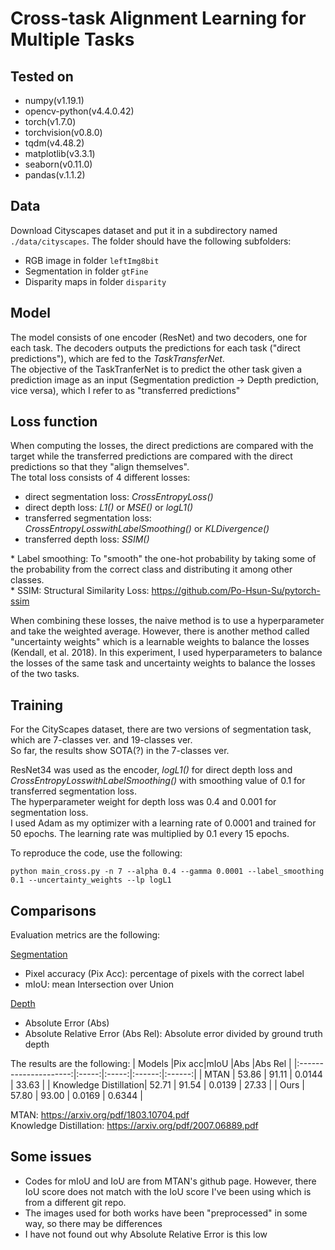 # Cross-task Alignment Learning for Multiple Tasks

## Tested on
- numpy(v1.19.1)
- opencv-python(v4.4.0.42)
- torch(v1.7.0)
- torchvision(v0.8.0)
- tqdm(v4.48.2)
- matplotlib(v3.3.1)
- seaborn(v0.11.0)
- pandas(v.1.1.2)

## Data
Download Cityscapes dataset and put it in a subdirectory named `./data/cityscapes`.
The folder should have the following subfolders:
- RGB image in folder `leftImg8bit`
- Segmentation in folder `gtFine`
- Disparity maps in folder `disparity`

## Model
The model consists of one encoder (ResNet) and two decoders, one for each task. 
The decoders outputs the predictions for each task ("direct predictions"), which are fed to the _TaskTransferNet_.<br>
The objective of the TaskTranferNet is to predict the other task given a prediction image as an input 
(Segmentation prediction -> Depth prediction, vice versa), which I refer to as "transferred predictions"

## Loss function
When computing the losses, the direct predictions are compared with the target 
while the transferred predictions are compared with the direct predictions so that they "align themselves".<br>
The total loss consists of 4 different losses:
- direct segmentation loss: _CrossEntropyLoss()_
- direct depth loss: _L1()_ or _MSE()_ or _logL1()_
- transferred segmentation loss: <br>_CrossEntropyLosswithLabelSmoothing()_ or _KLDivergence()_
- transferred depth loss: _SSIM()_

\* Label smoothing: To "smooth" the one-hot probability by taking some of the probability from the correct class and distributing it among other classes.<br>
\* SSIM: Structural Similarity Loss: https://github.com/Po-Hsun-Su/pytorch-ssim

When combining these losses, the naive method is to use a hyperparameter and take the weighted average. 
However, there is another method called "uncertainty weights" which is a learnable weights to balance the losses (Kendall, et al. 2018).
In this experiment, I used hyperparameters to balance the losses of the same task and uncertainty weights to balance the losses of the two tasks.

## Training
For the CityScapes dataset, there are two versions of segmentation task, which are 7-classes ver. and 19-classes ver.<br>
So far, the results show SOTA(?) in the 7-classes ver.

ResNet34 was used as the encoder, _logL1()_ for direct depth loss and _CrossEntropyLosswithLabelSmoothing()_ with smoothing value of 0.1 for transferred segmentation loss.<br>
The hyperparameter weight for depth loss was 0.4 and 0.001 for segmentation loss.<br>
I used Adam as my optimizer with a learning rate of 0.0001 and trained for 50 epochs. The learning rate was multiplied by 0.1 every 15 epochs.

To reproduce the code, use the following:
```
python main_cross.py -n 7 --alpha 0.4 --gamma 0.0001 --label_smoothing 0.1 --uncertainty_weights --lp logL1
```

## Comparisons
Evaluation metrics are the following:

<ins>Segmentation</ins>
- Pixel accuracy (Pix Acc): percentage of pixels with the correct label
- mIoU: mean Intersection over Union

<ins>Depth</ins>
- Absolute Error (Abs)
- Absolute Relative Error (Abs Rel): Absolute error divided by ground truth depth

The results are the following:
| Models                |Pix acc|mIoU   |Abs     |Abs Rel |
|:---------------------:|:-----:|:-----:|:------:|:------:|
| MTAN                  | 53.86 | 91.11 | 0.0144 | 33.63  |
| Knowledge Distillation| 52.71 | 91.54 | 0.0139 | 27.33  |
| Ours                  | 57.80 | 93.00 | 0.0169 | 0.6344 |

MTAN: https://arxiv.org/pdf/1803.10704.pdf<br>
Knowledge Distillation: https://arxiv.org/pdf/2007.06889.pdf

## Some issues
- Codes for mIoU and IoU are from MTAN's github page. However, there IoU score does not match with the IoU score I've been using which is from a different git repo.
- The images used for both works have been "preprocessed" in some way, so there may be differences
- I have not found out why Absolute Relative Error is this low


